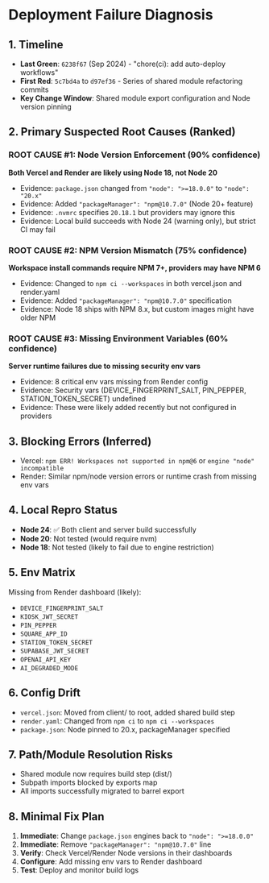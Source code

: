 # Deployment Failure Diagnosis

## 1. Timeline
- **Last Green**: `6238f67` (Sep 2024) - "chore(ci): add auto-deploy workflows"
- **First Red**: `5c7bd4a` to `d97ef36` - Series of shared module refactoring commits
- **Key Change Window**: Shared module export configuration and Node version pinning

## 2. Primary Suspected Root Causes (Ranked)

### ROOT CAUSE #1: Node Version Enforcement (90% confidence)
**Both Vercel and Render are likely using Node 18, not Node 20**
- Evidence: `package.json` changed from `"node": ">=18.0.0"` to `"node": "20.x"`
- Evidence: Added `"packageManager": "npm@10.7.0"` (Node 20+ feature)
- Evidence: `.nvmrc` specifies `20.18.1` but providers may ignore this
- Evidence: Local build succeeds with Node 24 (warning only), but strict CI may fail

### ROOT CAUSE #2: NPM Version Mismatch (75% confidence)
**Workspace install commands require NPM 7+, providers may have NPM 6**
- Evidence: Changed to `npm ci --workspaces` in both vercel.json and render.yaml
- Evidence: Added `"packageManager": "npm@10.7.0"` specification
- Evidence: Node 18 ships with NPM 8.x, but custom images might have older NPM

### ROOT CAUSE #3: Missing Environment Variables (60% confidence)
**Server runtime failures due to missing security env vars**
- Evidence: 8 critical env vars missing from Render config
- Evidence: Security vars (DEVICE_FINGERPRINT_SALT, PIN_PEPPER, STATION_TOKEN_SECRET) undefined
- Evidence: These were likely added recently but not configured in providers

## 3. Blocking Errors (Inferred)
- Vercel: `npm ERR! Workspaces not supported in npm@6` or `engine "node" incompatible`
- Render: Similar npm/node version errors or runtime crash from missing env vars

## 4. Local Repro Status
- **Node 24**: ✅ Both client and server build successfully
- **Node 20**: Not tested (would require nvm)
- **Node 18**: Not tested (likely to fail due to engine restriction)

## 5. Env Matrix
Missing from Render dashboard (likely):
- `DEVICE_FINGERPRINT_SALT`
- `KIOSK_JWT_SECRET`
- `PIN_PEPPER`
- `SQUARE_APP_ID`
- `STATION_TOKEN_SECRET`
- `SUPABASE_JWT_SECRET`
- `OPENAI_API_KEY`
- `AI_DEGRADED_MODE`

## 6. Config Drift
- `vercel.json`: Moved from client/ to root, added shared build step
- `render.yaml`: Changed from `npm ci` to `npm ci --workspaces`
- `package.json`: Node pinned to 20.x, packageManager specified

## 7. Path/Module Resolution Risks
- Shared module now requires build step (dist/)
- Subpath imports blocked by exports map
- All imports successfully migrated to barrel export

## 8. Minimal Fix Plan
1. **Immediate**: Change `package.json` engines back to `"node": ">=18.0.0"`
2. **Immediate**: Remove `"packageManager": "npm@10.7.0"` line
3. **Verify**: Check Vercel/Render Node versions in their dashboards
4. **Configure**: Add missing env vars to Render dashboard
5. **Test**: Deploy and monitor build logs